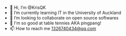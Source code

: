 - 👋 Hi, I’m @KrisQK
- 🌱 I’m currently learning IT in the University of Auckland
- 💞️ I’m looking to collaborate on open source softwares
- 🏓 I'm so good at table tennies AKA pingpang!
- 📫 How to reach me 1326740434@qq.com
